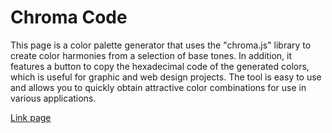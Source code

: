 # Chroma Code

This page is a color palette generator that uses the "chroma.js" library to create color harmonies from a selection of base tones.
In addition, it features a button to copy the hexadecimal code of the generated colors, which is useful for graphic and web design projects. 
The tool is easy to use and allows you to quickly obtain attractive color combinations for use in various applications.

[Link page](https://charsdvp.github.io/chroma-code/)
